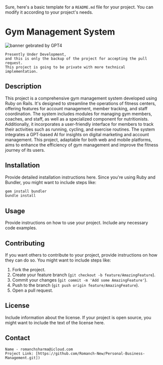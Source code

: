 Sure, here's a basic template for a `README.md` file for your project. You can modify it according to your project's needs.


# Gym Management System
![banner gebrated by GPT4 ](https://github.com/Romanch-New/Personal-Business-Management/blob/main/app/assets/images/banner.jpeg)
```
Presently Under Development,
and this is only the backup of the project for accepting the pull request.
This project is going to be private with more technical implementation.
```

## Description
This project is a comprehensive gym management system developed using Ruby on Rails. It's designed to streamline the operations of fitness centers, offering features for account management, member tracking, and staff coordination. The system includes modules for managing gym members, coaches, and staff, as well as a specialized component for nutritionists. Additionally, it incorporates a user-friendly interface for members to track their activities such as running, cycling, and exercise routines. The system integrates a GPT-based AI for insights on digital marketing and account management. This project, adaptable for both web and mobile platforms, aims to enhance the efficiency of gym management and improve the fitness journey of its users.


## Installation

Provide detailed installation instructions here. Since you're using Ruby and Bundler, you might want to include steps like:

```bash
gem install bundler
bundle install
```

## Usage

Provide instructions on how to use your project. Include any necessary code examples.

## Contributing

If you want others to contribute to your project, provide instructions on how they can do so. You might want to include steps like:

1. Fork the project.
2. Create your feature branch (`git checkout -b feature/AmazingFeature`).
3. Commit your changes (`git commit -m 'Add some AmazingFeature'`).
4. Push to the branch (`git push origin feature/AmazingFeature`).
5. Open a pull request.

## License

Include information about the license. If your project is open source, you might want to include the text of the license here.

## Contact

``` 
Name - romanchsharma@icloud.com
Project Link: [https://github.com/Romanch-New/Personal-Business-Management.git])
```